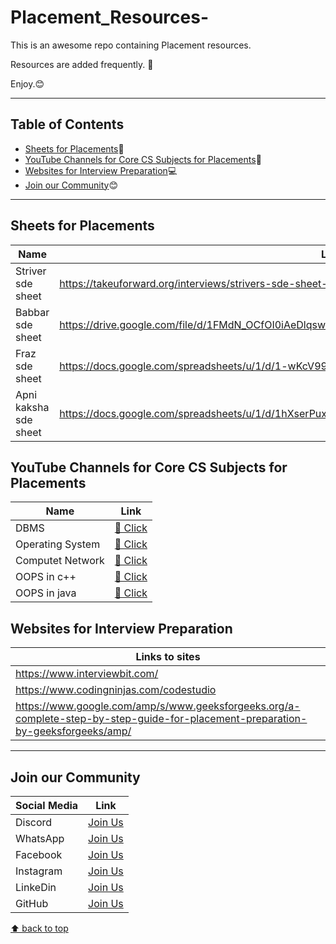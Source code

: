 # Placement_Resources-
This is an awesome repo containing Placement resources. 

Resources are added frequently. 🤙

Enjoy.😊

---
## Table of Contents
- [Sheets for Placements](#Sheets-for-Placements):blue_book:
- [YouTube Channels for Core CS Subjects for Placements](#youtube-channels-for-Core-CS-Subjects-for-placements):incoming_envelope:
- [Websites for Interview Preparation](#Websites-for-Interview-Preparation):computer:
- [Join our Community](#join-our-community):blush:
---

## Sheets for Placements 
|Name|Link|
|----|----|
|Striver sde sheet |https://takeuforward.org/interviews/strivers-sde-sheet-top-coding-interview-problems/|
|Babbar sde sheet|https://drive.google.com/file/d/1FMdN_OCfOI0iAeDlqswCiC2DZzD4nPsb/view|
|Fraz sde sheet|https://docs.google.com/spreadsheets/u/1/d/1-wKcV99KtO91dXdPkwmXGTdtyxAfk1mbPXQg81R9sFE/htmlview|
|Apni kaksha sde sheet|https://docs.google.com/spreadsheets/u/1/d/1hXserPuxVoWMG9Hs7y8wVdRCJTcj3xMBAEYUOXQ5Xag/htmlview|

## YouTube Channels for Core CS Subjects for Placements
|Name|Link|
|----|----|
|DBMS|[🔗 Click](https://youtube.com/playlist?list=PLDzeHZWIZsTpukecmA2p5rhHM14bl2dHU)|
|Operating System|[🔗 Click](https://youtube.com/playlist?list=PLDzeHZWIZsTr3nwuTegHLa2qlI81QweYG)|
|Computet Network|[🔗 Click](https://youtu.be/IPvYjXCsTg8)|
|OOPS in c++|[🔗 Click](https://youtube.com/playlist?list=PLDzeHZWIZsTqouGFa8IyE8K-5hbtAppCC)|
|OOPS in java|[🔗 Click](https://youtube.com/playlist?list=PL9gnSGHSqcno1G3XjUbwzXHL8_EttOuKk)|

## Websites for Interview Preparation 
|Links to  sites|
|-----|
|https://www.interviewbit.com/|
|https://www.codingninjas.com/codestudio|
|https://www.google.com/amp/s/www.geeksforgeeks.org/a-complete-step-by-step-guide-for-placement-preparation-by-geeksforgeeks/amp/|
 ---
## Join our Community
| Social Media | Link |
| ------------ | ---- |
| Discord | [Join Us](https://discord.gg/j2cMDF6Dtx) |
| WhatsApp | [Join Us](https://chat.whatsapp.com/Km6AX9di04ZLIpFEcXTiNK) |
| Facebook | [Join Us](https://www.facebook.com/profile.php?id=100088472180461) |
| Instagram | [Join Us](https://www.instagram.com/resourciocommunity22/) |
| LinkeDin | [Join Us](https://www.linkedin.com/in/resourcio-community22/) |
| GitHub | [Join Us](https://github.com/Resourcio-Community) |

[⬆ back to top](#table-of-contents)
